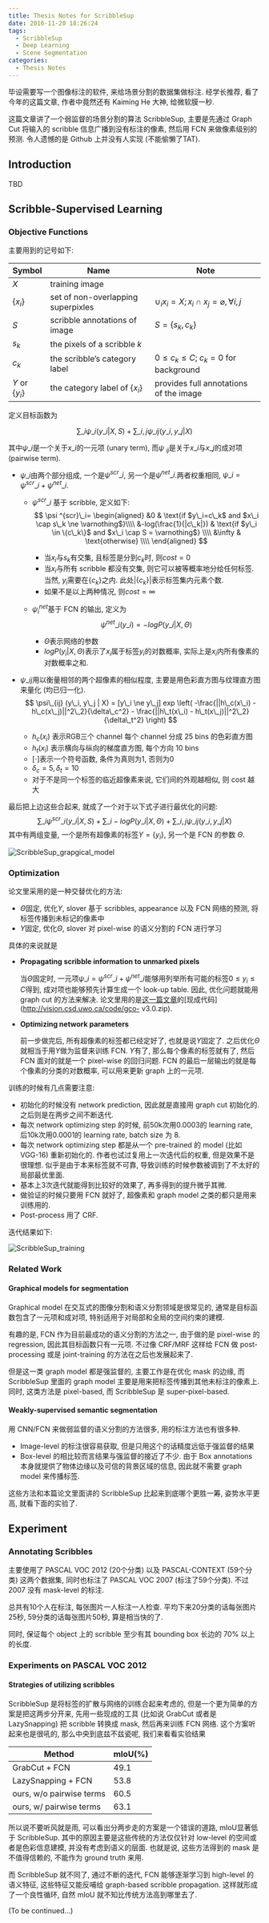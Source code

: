 ```yaml
---
title: Thesis Notes for ScribbleSup
date: 2016-11-20 18:26:24
tags:
  - ScribbleSup
  - Deep Learning
  - Scene Segmentation
categories:
  - Thesis Notes
---
```


毕设需要写一个图像标注的软件, 来给场景分割的数据集做标注. 经学长推荐, 看了今年的这篇文章, 作者中竟然还有 Kaiming He 大神, 给微软膜一秒.

这篇文章讲了一个弱监督的场景分割的算法 ScribbleSup, 主要是先通过 Graph Cut 将输入的 scribble 信息广播到没有标注的像素, 然后用 FCN 来做像素级别的预测. 令人遗憾的是 Github 上并没有人实现 (不能偷懒了TAT).

<!-- more -->

## Introduction

TBD

## Scribble-Supervised Learning

### Objective Functions

主要用到的记号如下:

| Symbol           | Name                               | Note                                     |
| ---------------- | ---------------------------------- | ---------------------------------------- |
| $X$              | training image                     |                                          |
| $\{x_i\}$        | set of non-overlapping superpixles | $\cup_i x_i = X; x_i \cap x_j = \varnothing, \forall i,j$ |
| $S$              | scribble annotations of image      | $S=\{s_k, c_k\}$                         |
| $s_k$            | the pixels of a scribble $k$       |                                          |
| $c_k$            | the scribble’s category label      | $0 \le c_k \le C$; $c_k=0$ for background |
| $Y$ or $\{y_i\}$ | the category label of $\{x_i\}$    | provides full annotations of the image   |


定义目标函数为

$$\sum\_i \psi\_i (y\_i | X,S) + \sum\_{i,j} \psi\_{ij} (y\_i, y\_j | X)$$

其中$\psi\_i$是一个关于$x\_i$的一元项 (unary term), 而$\psi\ _{ij}$是关于$x\_i$与$x\_j$的成对项 (pairwise term).

* $\psi \_i$由两个部分组成, 一个是$\psi ^{scr}\_i$, 另一个是$\psi^{net}\_i$.两者权重相同, $\psi \_i = \psi^{scr} \_i + \psi^{net} \_i$.

  * $\psi ^{scr}\_i$ 基于 scribble, 定义如下:
    $$
    \psi ^{scr}\_i=
    \begin{aligned}
    &0 & \text{if $y\_i=c\_k$ and $x\_i \cap s\_k \ne \varnothing$}\\\\
    &-log(\frac{1}{|c\_k|}) & \text{if $y\_i \in \{c\_k\}$ and $x\_i \cap S = \varnothing$} \\\\
    &\infty & \text{otherwise} \\\\
    \end{aligned}
    $$

    * 当$x_i$与$s_k$有交集, 且标签是分到$c_k$时, 则$cost=0$
    * 当$x_i$与所有 scribble 都没有交集, 则它可以被等概率地分给任何标签. 当然, $y_i$需要在$\{c_k\}$之内. 此处$|\{c_k\}|$表示标签集内元素个数.
    * 如果不是以上两种情况, 则$cost= \infty$

  * $\psi ^{net}_i$基于 FCN 的输出, 定义为
    $$
    \psi^{net}\_i (y\_i) = -log P(y\_i|X, \Theta)
    $$

    * $\Theta$表示网络的参数
    * $log P(y_i|X, \Theta)$表示了$x_i$属于标签$y_i$的对数概率, 实际上是$x_i$内所有像素的对数概率之和.

* $\psi\_{ij}$用以衡量相邻的两个超像素的相似程度, 主要是用色彩直方图与纹理直方图来量化 (均已归一化).
  $$
  \psi\_{ij} (y\_i, y\_j | X) = [y\_i \ne y\_j] exp \left( -\frac{||h\_c(x\_i) - h\_c(x\_j)||^2\_2}{\delta\_c^2} - \frac{||h\_t(x\_i) - h\_t(x\_j)||^2\_2}{\delta\_t^2} \right)
  $$

  * $h_c(x_i)$ 表示RGB三个 channel 每个 channel 分成 25 bins 的色彩直方图
  * $h_t(x_i)$ 表示横向与纵向的梯度直方图, 每个方向 10 bins
  * $[\cdot]$表示一个符号函数, 条件为真则为$1$, 否则为$0$
  * $\delta_c=5, \delta_t = 10$
  * 对于不是同一个标签的临近超像素来说, 它们间的外观越相似, 则 cost 越大

最后把上边这些合起来, 就成了一个对于以下式子进行最优化的问题:
$$
\sum\_i \psi^{scr}\_i (y\_i |X, S) + \sum\_i -log P(y\_i  | X, \Theta) + \sum\_{i,j} \psi\_{ij} (y\_i, y\_j | X)
$$
其中有两组变量, 一个是所有超像素的标签$Y=\{y_i\}$, 另一个是 FCN 的参数 $\Theta$.

 ![ScribbleSup_grapgical_model](/images/ScribbleSup_grapgical_model.png)

### Optimization

论文里采用的是一种交替优化的方法:

* $\Theta$固定, 优化$Y$, slover 基于 scribbles, appearance 以及 FCN 网络的预测, 将标签传播到未标记的像素中
* $Y$固定, 优化$\Theta$, slover 对 pixel-wise 的语义分割的 FCN 进行学习

具体的来说就是

* **Propagating scribble information to unmarked pixels**

  当$\Theta$固定时, 一元项$\psi \_i = \psi^{scr} \_i + \psi^{net} \_i$能够用列举所有可能的标签$0 \le y_i \le C$得到, 成对项也能够预先计算生成一个 look-up table. 因此, 优化问题就能用 graph cut 的方法来解决. 论文里用的是[这一篇文章](http://www.csd.uwo.ca/faculty/yuri/Papers/pami04.pdf)的[现成代码](http://vision.csd.uwo.ca/code/gco- v3.0.zip).

* **Optimizing network parameters**

  前一步做完后, 所有超像素的标签都已经定好了, 也就是说$Y$固定了. 之后优化$\Theta$就相当于用$Y$做为监督来训练 FCN. $Y$有了, 那么每个像素的标签就有了, 然后 FCN 面对的就是一个 pixel-wise 的回归问题. FCN 的最后一层输出的就是每个像素的分类的对数概率, 可以用来更新 graph 上的一元项.


训练的时候有几点需要注意:

* 初始化的时候没有 network prediction, 因此就是直接用 graph cut 初始化的. 之后则是在两步之间不断迭代.
* 每次 network optimizing step 的时候, 前50k次用0.0003的 learning rate, 后10k次用0.0001的 learning rate, batch size 为 8.
* 每次 network optimizing step 都是从一个 pre-trained 的 model (比如 VGG-16) 重新初始化的. 作者也试过复用上一次迭代后的权重, 但是效果不是很理想. 似乎是由于本来标签就不可靠, 导致训练的时候参数被调到了不太好的局部最优里面.
* 基本上3次迭代就能得到比较好的效果了, 再多得到的提升微乎其微.
* 做验证的时候只要用 FCN 就好了, 超像素和 graph model 之类的都只是用来训练用的.
* Post-process 用了 CRF.

迭代结果如下:

 ![ScribbleSup_training](/images/ScribbleSup_training.png)

### Related Work

#### Graphical models for segmentation

Graphical model 在交互式的图像分割和语义分割领域是很常见的, 通常是目标函数包含了一元项和成对项, 特别适用于对局部和全局的空间约束的建模.

有趣的是, FCN 作为目前最成功的语义分割的方法之一, 由于做的是 pixel-wise 的 regression, 因此其目标函数只有一元项. 不过像 CRF/MRF 这样给 FCN 做 post-processing 或是 joint-training 的方法在之后也发展起来了.

但是这一类 graph model 都是强监督的, 主要工作是在优化 mask 的边缘, 而 ScribbleSup 里面的 graph model 主要是用来把标签传播到其他未标注的像素上. 同时, 这类方法是 pixel-based, 而 ScribbleSup 是 super-pixel-based.

#### Weakly-supervised semantic segmentation

用 CNN/FCN 来做弱监督的语义分割的方法很多, 用的标注方法也有很多种.

* Image-level 的标注很容易获取, 但是只用这个的话精度远低于强监督的结果
* Box-level 的相比较而言结果与强监督的接近了不少. 由于 Box annotations 本身就提供了物体边缘以及可信的背景区域的信息, 因此就不需要 graph model 来传播标签.

这些方法和本篇论文里面讲的 ScribbleSup 比起来到底哪个更胜一筹, 姿势水平更高, 就看下面的实验了.



## Experiment

### Annotating Scribbles

主要使用了 PASCAL VOC 2012 (20个分类) 以及 PASCAL-CONTEXT (59个分类) 这两个数据集, 同时也标注了 PASCAL VOC 2007 (标注了59个分类). 不过 2007 没有 mask-level 的标注.

总共有10个人在标注, 每张图片一人标注一人检查. 平均下来20分类的话每张图片25秒, 59分类的话每张图片50秒, 算是相当快的了.

同时, 保证每个 object 上的 scribble 至少有其 bounding box 长边的 70% 以上的长度.

### Experiments on PASCAL VOC 2012

#### Strategies of utilizing scribbles

ScribbleSup 是将标签的扩散与网络的训练合起来考虑的, 但是一个更为简单的方案是把这两步分开来, 先用一些现成的工具 (比如说 GrabCut 或者是 LazySnapping) 把 scribble 转换成 mask, 然后再来训练 FCN 网络. 这个方案听起来也是很吼的, 那么中央到底兹不兹瓷呢, 我们来看看实验结果

| Method                   | mIoU(%) |
| ------------------------ | ------- |
| GrabCut + FCN            | 49.1    |
| LazySnapping + FCN       | 53.8    |
| ours, w/o pairwise terms | 60.5    |
| ours, w/ pairwise terms  | 63.1    |

所以说不要听风就是雨, 可以看出分两步走的方案是一个错误的道路, mIoU显著低于 ScribbleSup. 其中的原因主要是这些传统的方法仅仅针对 low-level 的空间或者是色彩信息建模, 并没有考虑到语义的层面. 也就是说, 这些方法得到的 mask 是不值得信赖的, 不能作为 ground truth 来用.

而 ScribbleSup 就不同了, 通过不断的迭代, FCN 能够逐渐学习到 high-level 的语义特征, 这些特征又能反哺给 graph-based scribble propagation. 这样就形成了一个良性循环, 自然 mIoU 就不知比传统方法高到哪里去了.

(To be continued...)